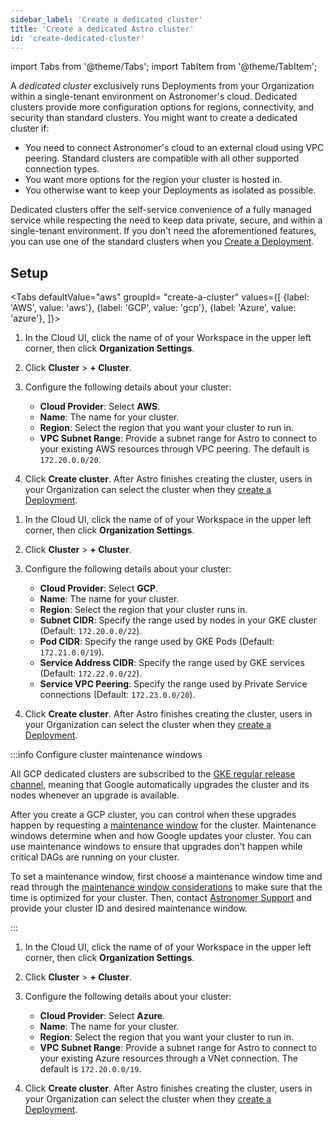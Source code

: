 ```yaml
---
sidebar_label: 'Create a dedicated cluster'
title: 'Create a dedicated Astro cluster'
id: 'create-dedicated-cluster'
---
```


import Tabs from '@theme/Tabs';
import TabItem from '@theme/TabItem';

A _dedicated cluster_ exclusively runs Deployments from your Organization within a single-tenant environment on Astronomer's cloud. Dedicated clusters provide more configuration options for regions, connectivity, and security than standard clusters. You might want to create a dedicated cluster if:

- You need to connect Astronomer's cloud to an external cloud using VPC peering. Standard clusters are compatible with all other supported connection types.
- You want more options for the region your cluster is hosted in. 
- You otherwise want to keep your Deployments as isolated as possible. 

Dedicated clusters offer the self-service convenience of a fully managed service while respecting the need to keep data private, secure, and within a single-tenant environment. If you don't need the aforementioned features, you can use one of the standard clusters when you [Create a Deployment](create-deployment.md).

## Setup

<Tabs
    defaultValue="aws"
    groupId= "create-a-cluster"
    values={[
        {label: 'AWS', value: 'aws'},
        {label: 'GCP', value: 'gcp'},
        {label: 'Azure', value: 'azure'},
    ]}>

<TabItem value="aws">

1. In the Cloud UI, click the name of of your Workspace in the upper left corner, then click **Organization Settings**.
   
2. Click **Cluster** > **+ Cluster**.
  
3. Configure the following details about your cluster:

    - **Cloud Provider**: Select **AWS**.
    - **Name**: The name for your cluster.
    - **Region**: Select the region that you want your cluster to run in.
    - **VPC Subnet Range**: Provide a subnet range for Astro to connect to your existing AWS resources through VPC peering. The default is `172.20.0.0/20`.
  
4. Click **Create cluster**. After Astro finishes creating the cluster, users in your Organization can select the cluster when they [create a Deployment](create-deployment.md). 
   
</TabItem>

<TabItem value="gcp">

1. In the Cloud UI, click the name of of your Workspace in the upper left corner, then click **Organization Settings**.
   
2. Click **Cluster** > **+ Cluster**.
   
3. Configure the following details about your cluster:

    - **Cloud Provider**: Select **GCP**.
    - **Name**: The name for your cluster.
    - **Region**: Select the region that your cluster runs in.
    - **Subnet CIDR**: Specify the range used by nodes in your GKE cluster (Default: `172.20.0.0/22`).
    - **Pod CIDR**: Specify the range used by GKE Pods (Default: `172.21.0.0/19`).
    - **Service Address CIDR**: Specify the range used by GKE services (Default: `172.22.0.0/22`).
    - **Service VPC Peering**: Specify the range used by Private Service connections (Default: `172.23.0.0/20`).
   
4. Click **Create cluster**. After Astro finishes creating the cluster, users in your Organization can select the cluster when they [create a Deployment](create-deployment.md). 

:::info Configure cluster maintenance windows

All GCP dedicated clusters are subscribed to the [GKE regular release channel](https://cloud.google.com/kubernetes-engine/docs/concepts/release-channels), meaning that Google automatically upgrades the cluster and its nodes whenever an upgrade is available.

After you create a GCP cluster, you can control when these upgrades happen by requesting a [maintenance window](https://cloud.google.com/kubernetes-engine/docs/how-to/maintenance-windows-and-exclusions#maintenance-window) for the cluster. Maintenance windows determine when and how Google updates your cluster. You can use maintenance windows to ensure that upgrades don't happen while critical DAGs are running on your cluster. 

To set a maintenance window, first choose a maintenance window time and read through the [maintenance window considerations](https://cloud.google.com/kubernetes-engine/docs/how-to/maintenance-windows-and-exclusions#considerations) to make sure that the time is optimized for your cluster. Then, contact [Astronomer Support](https://cloud.astronomer.io/open-support-request) and provide your cluster ID and desired maintenance window.

:::

</TabItem>

<TabItem value="azure">

1. In the Cloud UI, click the name of of your Workspace in the upper left corner, then click **Organization Settings**.
   
2. Click **Cluster** > **+ Cluster**.
   
3. Configure the following details about your cluster:

    - **Cloud Provider**: Select **Azure**.
    - **Name**: The name for your cluster.
    - **Region**: Select the region that you want your cluster to run in.
    - **VPC Subnet Range**: Provide a subnet range for Astro to connect to your existing Azure resources through a VNet connection. The default is `172.20.0.0/19`.
  
4. Click **Create cluster**. After Astro finishes creating the cluster, users in your Organization can select the cluster when they [create a Deployment](create-deployment.md). 

</TabItem>

</Tabs>

